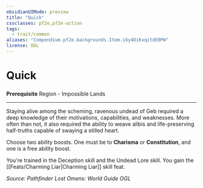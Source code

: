 ```yaml
---
obsidianUIMode: preview
title: "Quick"
cssclasses: pf2e,pf2e-action
tags:
  - trait/common
aliases: "Compendium.pf2e.backgrounds.Item.i6y4DiKvqitdE0PW"
license: OGL
---
```

# Quick

### 






**Prerequisite** Region - Impossible Lands

* * *

Staying alive among the scheming, ravenous undead of Geb required a deep knowledge of their motivations, capabilities, and weaknesses. More often than not, it also required the ability to weave alibis and life-preserving half-truths capable of swaying a stilled heart.

Choose two ability boosts. One must be to **Charisma** or **Constitution**, and one is a free ability boost.

You're trained in the Deception skill and the Undead Lore skill. You gain the [[Feats/Charming Liar|Charming Liar]] skill feat.

*Source: Pathfinder Lost Omens: World Guide*
*OGL*